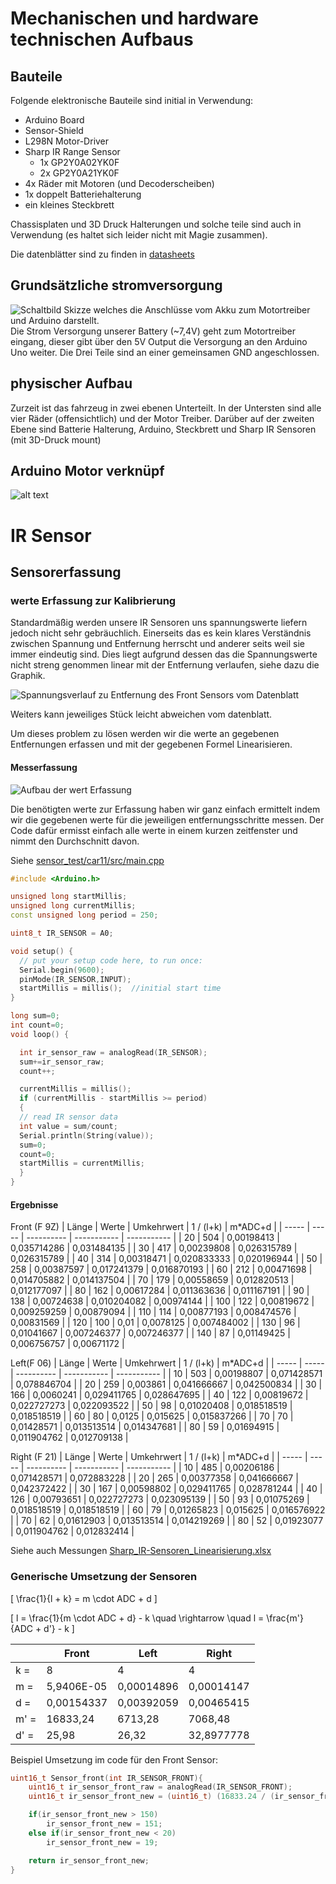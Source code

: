 # Mechanischen und hardware technischen Aufbaus

## Bauteile

Folgende elektronische Bauteile sind initial in Verwendung:
- Arduino Board
- Sensor-Shield
- L298N Motor-Driver
- Sharp IR Range Sensor
  - 1x GP2Y0A02YK0F
  - 2x GP2Y0A21YK0F
- 4x Räder mit Motoren (und Decoderscheiben)
- 1x doppelt Batteriehalterung
- ein kleines Steckbrett

Chassisplaten und 3D Druck Halterungen und solche teile sind auch in Verwendung (es haltet sich leider nicht mit Magie zusammen).

Die datenblätter sind zu finden in [datasheets](../datasheets)
<!-- Kann möglicherweise entfernt werden und durch links zur Quelle ersetzt -->

## Grundsätzliche stromversorgung

![Schaltbild Skizze welches die Anschlüsse vom Akku zum Motortreiber und Arduino darstellt.](img/Stromversorgung_schaltplan.jpg)
Die Strom Versorgung unserer Battery (~7,4V) geht zum Motortreiber eingang, dieser gibt über den 5V Output die Versorgung an den Arduino Uno weiter. Die Drei Teile sind an einer gemeinsamen GND angeschlossen.

## physischer Aufbau

Zurzeit ist das fahrzeug in zwei ebenen Unterteilt.
In der Untersten sind alle vier Räder (offensichtlich) und der Motor Treiber.
Darüber auf der zweiten Ebene sind Batterie Halterung, Arduino, Steckbrett und Sharp IR Sensoren (mit 3D-Druck mount)

## Arduino Motor verknüpf

![alt text](img/Arduino-Motor-pincontrolls.jpg)

# IR Sensor

## Sensorerfassung

### werte Erfassung zur Kalibrierung

Standardmäßig werden unsere IR Sensoren uns spannungswerte liefern jedoch nicht sehr gebräuchlich.
Einerseits das es kein klares Verständnis zwischen Spannung und Entfernung herrscht und anderer seits weil sie immer eindeutig sind.
Dies liegt aufgrund dessen das die Spannungswerte nicht streng genommen linear mit der Entfernung verlaufen, siehe dazu die Graphik. 

![Spannungsverlauf zu Entfernung des Front Sensors vom Datenblatt](img/Datasheet-Front-IRSensor.png)

Weiters kann jeweiliges Stück leicht abweichen vom datenblatt.

Um dieses problem zu lösen werden wir die werte an gegebenen Entfernungen erfassen und mit der gegebenen Formel Linearisieren.
<!-- füg Formel ein -->

#### Messerfassung
![Aufbau der wert Erfassung](img/sharp_erfassung.jpg)
<!-- füg graphic ein -->
Die benötigten werte zur Erfassung haben wir ganz einfach ermittelt indem wir die gegebenen werte für die jeweiligen entfernungsschritte messen.
Der  Code dafür ermisst einfach alle werte in einem kurzen zeitfenster und nimmt den Durchschnitt davon.

Siehe [sensor_test/car11/src/main.cpp](../sensor_test/car11/src/main.cpp)
```cpp
#include <Arduino.h>

unsigned long startMillis;  
unsigned long currentMillis;
const unsigned long period = 250;

uint8_t IR_SENSOR = A0;

void setup() {
  // put your setup code here, to run once:
  Serial.begin(9600);
  pinMode(IR_SENSOR,INPUT);
  startMillis = millis();  //initial start time
}

long sum=0;
int count=0;
void loop() {

  int ir_sensor_raw = analogRead(IR_SENSOR);
  sum+=ir_sensor_raw;
  count++;

  currentMillis = millis();   
  if (currentMillis - startMillis >= period)  
  {
  // read IR sensor data
  int value = sum/count;
  Serial.println(String(value));
  sum=0;
  count=0;
  startMillis = currentMillis;  
  }
}
```
#### Ergebnisse

Front (F 9Z)
| Länge | Werte | Umkehrwert | 1 / (l+k)   | m\*ADC+d    |
| ----- | ----- | ---------- | ----------- | ----------- |
| 20    | 504   | 0,00198413 | 0,035714286 | 0,031484135 |
| 30    | 417   | 0,00239808 | 0,026315789 | 0,026315789 |
| 40    | 314   | 0,00318471 | 0,020833333 | 0,020196944 |
| 50    | 258   | 0,00387597 | 0,017241379 | 0,016870193 |
| 60    | 212   | 0,00471698 | 0,014705882 | 0,014137504 |
| 70    | 179   | 0,00558659 | 0,012820513 | 0,012177097 |
| 80    | 162   | 0,00617284 | 0,011363636 | 0,011167191 |
| 90    | 138   | 0,00724638 | 0,010204082 | 0,00974144  |
| 100   | 122   | 0,00819672 | 0,009259259 | 0,00879094  |
| 110   | 114   | 0,00877193 | 0,008474576 | 0,00831569  |
| 120   | 100   | 0,01       | 0,0078125   | 0,007484002 |
| 130   | 96    | 0,01041667 | 0,007246377 | 0,007246377 |
| 140   | 87    | 0,01149425 | 0,006756757 | 0,00671172  |

Left(F 06)
| Länge | Werte | Umkehrwert | 1 / (l+k)   | m\*ADC+d    |
| ----- | ----- | ---------- | ----------- | ----------- |
| 10    | 503   | 0,00198807 | 0,071428571 | 0,078846704 |
| 20    | 259   | 0,003861   | 0,041666667 | 0,042500834 |
| 30    | 166   | 0,0060241  | 0,029411765 | 0,028647695 |
| 40    | 122   | 0,00819672 | 0,022727273 | 0,022093522 |
| 50    | 98    | 0,01020408 | 0,018518519 | 0,018518519 |
| 60    | 80    | 0,0125     | 0,015625    | 0,015837266 |
| 70    | 70    | 0,01428571 | 0,013513514 | 0,014347681 |
| 80    | 59    | 0,01694915 | 0,011904762 | 0,012709138 |

Right (F 21)
| Länge | Werte | Umkehrwert | 1 / (l+k)   | m\*ADC+d    |
| ----- | ----- | ---------- | ----------- | ----------- |
| 10    | 485   | 0,00206186 | 0,071428571 | 0,072883228 |
| 20    | 265   | 0,00377358 | 0,041666667 | 0,042372422 |
| 30    | 167   | 0,00598802 | 0,029411765 | 0,028781244 |
| 40    | 126   | 0,00793651 | 0,022727273 | 0,023095139 |
| 50    | 93    | 0,01075269 | 0,018518519 | 0,018518519 |
| 60    | 79    | 0,01265823 | 0,015625    | 0,016576922 |
| 70    | 62    | 0,01612903 | 0,013513514 | 0,014219269 |
| 80    | 52    | 0,01923077 | 0,011904762 | 0,012832414 |

Siehe auch Messungen [Sharp_IR-Sensoren_Linearisierung.xlsx](messungen/Sharp_IR-Sensoren_Linearisierung.xlsx)

### Generische Umsetzung der Sensoren

<!-- Formel -->
\[
\frac{1}{l + k} = m \cdot ADC + d
\]

\[
l = \frac{1}{m \cdot ADC + d} - k \quad \rightarrow \quad l = \frac{m'}{ADC + d'} - k
\]

<!-- welche Bereiche für Formel verwendet wurden -->

|      | Front      | Left       | Right      |
| ---- | ---------- | ---------- | ---------- |
| k =  | 8          | 4          | 4          |
| m =  | 5,9406E-05 | 0,00014896 | 0,00014147 |
| d =  | 0,00154337 | 0,00392059 | 0,00465415 |
| m' = | 16833,24   | 6713,28    | 7068,48    |
| d' = | 25,98      | 26,32      | 32,8977778 |

Beispiel Umsetzung im code für den Front Sensor:
```cpp
uint16_t Sensor_front(int IR_SENSOR_FRONT){
    uint16_t ir_sensor_front_raw = analogRead(IR_SENSOR_FRONT);
    uint16_t ir_sensor_front_new = (uint16_t) (16833.24 / (ir_sensor_front_raw + 25.98)) - 8;

    if(ir_sensor_front_new > 150)
        ir_sensor_front_new = 151;
    else if(ir_sensor_front_new < 20)
        ir_sensor_front_new = 19;

    return ir_sensor_front_new;
}
```
